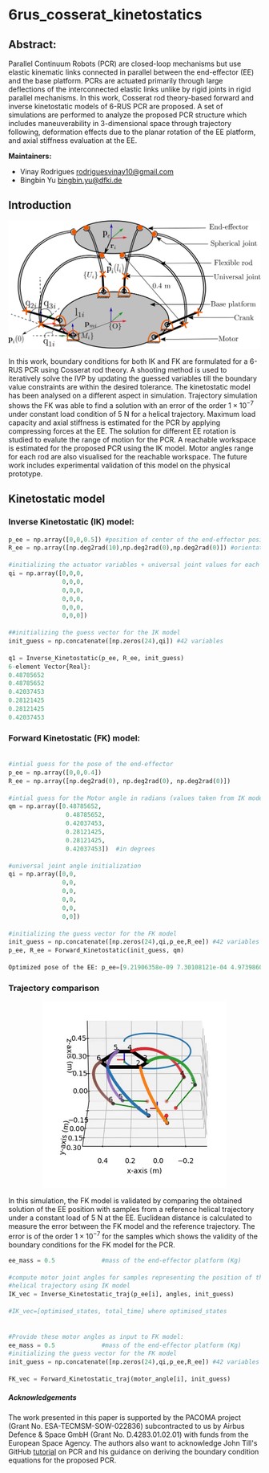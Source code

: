 # 6rus_cosserat_kinetostatics
## Abstract:
Parallel Continuum Robots (PCR) are closed-loop mechanisms but use
elastic kinematic links connected in parallel between the end-effector (EE) and
the base platform. PCRs are actuated primarily through large deflections of the
interconnected elastic links unlike by rigid joints in rigid parallel mechanisms.
In this work, Cosserat rod theory-based forward and inverse kinetostatic models
of 6-RUS PCR are proposed. A set of simulations are performed to analyze the
proposed PCR structure which includes maneuverability in 3-dimensional space
through trajectory following, deformation effects due to the planar rotation of the
EE platform, and axial stiffness evaluation at the EE.

**Maintainers:**
- Vinay Rodrigues [rodriguesvinay10@gmail.com](mailto:rodriguesvinay10@gmail.com)
- Bingbin Yu [bingbin.yu@dfki.de](mailto:bingbin.yu@dfki.de)

## Introduction
![test](./Images/PCR_schematic.png?raw=false "Conceptual design of $'6-\overbar{R}US'$ Parallel Continuum Robot")

In this work, boundary conditions for both IK and FK are formulated for a 6-RUS PCR using Cosserat rod theory. A shooting method is used to iteratively solve the IVP by updating the guessed variables till the boundary value constraints are within the desired tolerance. The kinetostatic model has been analysed on a different aspect in simulation. Trajectory simulation shows the FK was able to find a solution with an error of the order $1\times10^{-7}$ under constant load condition of 5 N for a helical trajectory. Maximum load capacity and axial stiffness is estimated for the PCR by applying compressing forces at the EE. The solution for different EE rotation is studied to evalute the range of motion for the PCR. A reachable workspace is estimated for the proposed PCR using the IK model. Motor angles range for each rod are also visualised for the reachable workspace. The future work includes experimental validation of this model on the physical prototype. 


## Kinetostatic model 
### Inverse Kinetostatic (IK) model:

```py
p_ee = np.array([0,0,0.5]) #position of center of the end-effector position in world coordinate
R_ee = np.array([np.deg2rad(10),np.deg2rad(0),np.deg2rad(0)]) #orientation of the end-effector platform about x,y,z axis in world coordinate

#initializing the actuator variables + universal joint values for each rod--> q=[q1, q2, q3] 
qi = np.array([0,0,0,
               0,0,0,
               0,0,0,
               0,0,0,
               0,0,0,
               0,0,0])

##initializing the guess vector for the IK model
init_guess = np.concatenate([np.zeros(24),qi]) #42 variables

q1 = Inverse_Kinetostatic(p_ee, R_ee, init_guess)
6-element Vector{Real}:
0.48785652
0.48785652
0.42037453
0.28121425
0.28121425
0.42037453
```

### Forward Kinetostatic (FK) model:
```py

#intial guess for the pose of the end-effector
p_ee = np.array([0,0,0.4])
R_ee = np.array([np.deg2rad(0), np.deg2rad(0), np.deg2rad(0)])

#intial guess for the Motor angle in radians (values taken from IK model for p_ee=[0,0,0.5], R_ee=[0, 0, 0])
qm = np.array([0.48785652,
                0.48785652,
                0.42037453,
                0.28121425,
                0.28121425,
                0.42037453])  #in degrees

#universal joint angle initialization
qi = np.array([0,0,
               0,0,
               0,0,
               0,0,
               0,0,
               0,0])

#initializing the guess vector for the FK model
init_guess = np.concatenate([np.zeros(24),qi,p_ee,R_ee]) #42 variables
p_ee, R_ee = Forward_Kinetostatic(init_guess, qm)

Optimized pose of the EE: p_ee=[9.21906358e-09 7.30108121e-04 4.97398602e-01] and R_ee=[ 1.77036209e-01 -3.45502705e-08  2.06590012e-08]
```

### Trajectory comparison
<!-- ![GitHub Octocat GIF](./Images/helical2.gif) -->
<p align="center">
  <img src="./Images/helical2.gif" alt="Helical Trajectory following GIF">
</p>


In this simulation, the FK model is validated by comparing the obtained solution of the EE position with samples from a reference helical trajectory under a constant load of 5 N at the EE. Euclidean distance is calculated to measure the error between the FK model and the reference trajectory. The error is of the order $1\times10^{-7}$ for the samples which shows the validity of the boundary conditions for the FK model for the PCR.
```py
ee_mass = 0.5             #mass of the end-effector platform (Kg)

#compute motor joint angles for samples representing the position of the EE from a
#helical trajectory using IK model
IK_vec = Inverse_Kinetostatic_traj(p_ee[i], angles, init_guess)

#IK_vec=[optimised_states, total_time] where optimised_states


#Provide these motor angles as input to FK model:
ee_mass = 0.5             #mass of the end-effector platform (Kg)
#initializing the guess vector for the FK model
init_guess = np.concatenate([np.zeros(24),qi,p_ee,R_ee]) #42 variables

FK_vec = Forward_Kinetostatic_traj(motor_angle[i], init_guess)
```
##### Acknowledgements
The work presented in this paper is supported by the PACOMA project (Grant No. ESA-TECMSM-SOW-022836) subcontracted to us by Airbus Defence \& Space GmbH (Grant No. D.4283.01.02.01) with funds from the European Space Agency. The authors also want to acknowledge John Till's GitHub [tutorial](https://github.com/JohnDTill/ContinuumRobotExamples) on PCR and his guidance on deriving the boundary condition equations for the proposed PCR.
